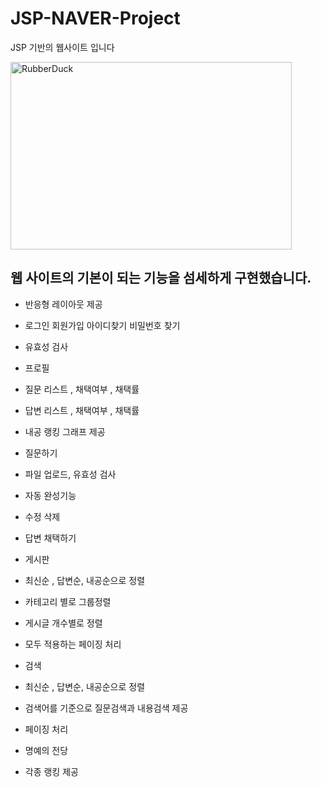 # JSP-NAVER-Project
JSP 기반의 웹사이트 입니다

<img src="C:\Users\deers\Desktop\Light_Shot\Screenshot_27.png" width="450px" height="300px" title="px(픽셀) 크기 설정" alt="RubberDuck"></img><br/>

## 웹 사이트의 기본이 되는 기능을 섬세하게 구현했습니다.

* 반응형 레이아웃 제공


* 로그인 회원가입 아이디찾기 비밀번호 찾기
 * 유효성 검사
* 프로필 
 * 질문 리스트 , 채택여부 , 채택률
 * 답변 리스트 , 채택여부 , 채택률
 * 내공 랭킹 그래프 제공


* 질문하기
 * 파일 업로드, 유효성 검사
 * 자동 완성기능
 * 수정 삭제 
 * 답변 채택하기


* 게시판 
 * 최신순 , 답변순, 내공순으로 정렬
 * 카테고리 별로 그룹정렬
 * 게시글 개수별로 정렬
 * 모두 적용하는 페이징 처리

* 검색
 * 최신순 , 답변순, 내공순으로 정렬
 * 검색어를 기준으로 질문검색과 내용검색 제공
 * 페이징 처리

* 명예의 전당
 * 각종 랭킹 제공

